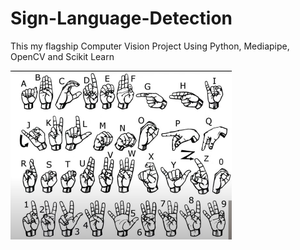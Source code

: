 # Sign-Language-Detection
This my flagship Computer Vision Project Using Python, Mediapipe, OpenCV and Scikit Learn

![alt text](image.png)
